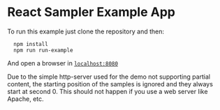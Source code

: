 React Sampler Example App
=========================

To run this example just clone the repository and then:

```
  npm install
  npm run run-example
```
And open a browser in [`localhost:8080`](http://localhost:8080)

Due to the simple http-server used for the demo not supporting partial content, the starting position of the samples is ignored and they always start at second 0. This should not happen if you use a web server like Apache, etc.
